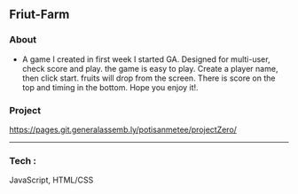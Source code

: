 ## Friut-Farm
### About 
- A game I created in first week I started GA. Designed for multi-user, check score and play. the game is easy to play. Create a player name, then click start. fruits will drop from the screen. There is score on the top and timing in the bottom. Hope you enjoy it!.

### Project
 https://pages.git.generalassemb.ly/potisanmetee/projectZero/

---
### Tech :
JavaScript, HTML/CSS
